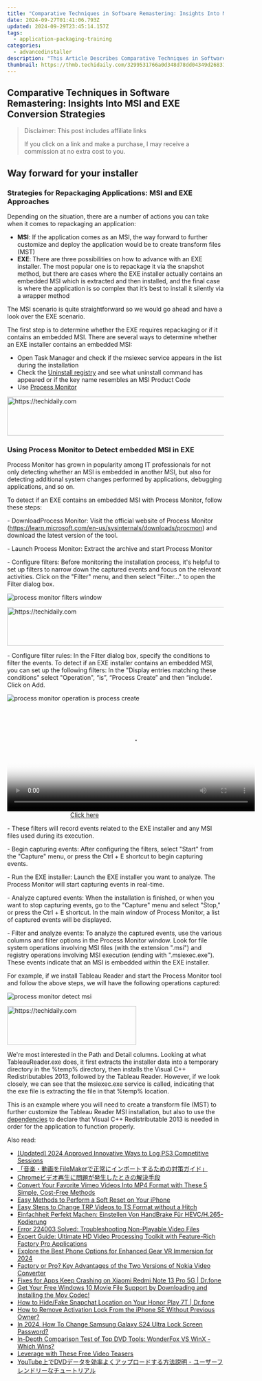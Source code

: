 ```yaml
---
title: "Comparative Techniques in Software Remastering: Insights Into MSI and EXE Conversion Strategies"
date: 2024-09-27T01:41:06.793Z
updated: 2024-09-29T23:45:14.157Z
tags:
  - application-packaging-training
categories:
  - advancedinstaller
description: "This Article Describes Comparative Techniques in Software Remastering: Insights Into MSI and EXE Conversion Strategies"
thumbnail: https://thmb.techidaily.com/3299531766a0d348d78dd04349d2683155a00d71b7ac283c24ce186055580244.jpg
---
```


## Comparative Techniques in Software Remastering: Insights Into MSI and EXE Conversion Strategies

>  Disclaimer: This post includes affiliate links
>
>  If you click on a link and make a purchase, I may receive a commission at no extra cost to you.
>

## Way forward for your installer

### Strategies for Repackaging Applications: MSI and EXE Approaches

Depending on the situation, there are a number of actions you can take when it comes to repackaging an application:

* **MSI**: If the application comes as an MSI, the way forward to further customize and deploy the application would be to create transform files (MST)
* **EXE**: There are three possibilities on how to advance with an EXE installer. The most popular one is to repackage it via the snapshot method, but there are cases where the EXE installer actually contains an embedded MSI which is extracted and then installed, and the final case is where the application is so complex that it’s best to install it silently via a wrapper method

The MSI scenario is quite straightforward so we would go ahead and have a look over the EXE scenario.

The first step is to determine whether the EXE requires repackaging or if it contains an embedded MSI. There are several ways to determine whether an EXE installer contains an embedded MSI:

* Open Task Manager and check if the msiexec service appears in the list during the installation
* Check the [Uninstall registry](https://tools.techidaily.com/advancedinstaller/products/) and see what uninstall command has appeared or if the key name resembles an MSI Product Code
* Use [Process Monitor](https://learn.microsoft.com/en-us/sysinternals/downloads/procmon "Process Monitor")

<!-- affiliate ads begin -->
<a href="https://appsumo.8odi.net/c/5597632/2002018/7443" target="_top" id="2002018">
  <img src="//a.impactradius-go.com/display-ad/7443-2002018" border="0" alt="https://techidaily.com" width="728" height="90"/>
</a>
<img height="0" width="0" src="https://appsumo.8odi.net/i/5597632/2002018/7443" style="position:absolute;visibility:hidden;" border="0" />
<!-- affiliate ads end -->

### Using Process Monitor to Detect embedded MSI in EXE

Process Monitor has grown in popularity among IT professionals for not only detecting whether an MSI is embedded in another MSI, but also for detecting additional system changes performed by applications, debugging applications, and so on.

To detect if an EXE contains an embedded MSI with Process Monitor, follow these steps:

\- DownloadProcess Monitor: Visit the official website of Process Monitor (<https://learn.microsoft.com/en-us/sysinternals/downloads/procmon>) and download the latest version of the tool. 

\- Launch Process Monitor: Extract the archive and start Process Monitor

\- Configure filters: Before monitoring the installation process, it's helpful to set up filters to narrow down the captured events and focus on the relevant activities. Click on the "Filter" menu, and then select "Filter..." to open the Filter dialog box.

![process monitor filters window](https://cdn.advancedinstaller.com/img/repackaging-action-steps/process-monitor-filters-window.png "process monitor filters window")  

<!-- affiliate ads begin -->
<a href="https://ephamedtechinc.pxf.io/c/5597632/2137205/26400" target="_top" id="2137205">
  <img src="//a.impactradius-go.com/display-ad/26400-2137205" border="0" alt="https://techidaily.com" width="728" height="90"/>
</a>
<img height="0" width="0" src="https://ephamedtechinc.pxf.io/i/5597632/2137205/26400" style="position:absolute;visibility:hidden;" border="0" />
<!-- affiliate ads end -->

\- Configure filter rules: In the Filter dialog box, specify the conditions to filter the events. To detect if an EXE installer contains an embedded MSI, you can set up the following filters: In the "Display entries matching these conditions" select "Operation", “is”, “Process Create” and then “include’. Click on Add.

![process monitor operation is process create](https://cdn.advancedinstaller.com/img/repackaging-action-steps/process-monitor-operation-is-process-create.png "process monitor operation is process create")  

<!-- affiliate ads begin -->
<span id="1983588">
					<video width="576" height="240" style="cursor:pointer"
           poster="//a.impactradius-go.com/display-clicktoplayimage/1983588.png"
           onclick="if(!this.playClicked){this.play();this.setAttribute('controls',true);this.playClicked=true;}">
	   <source src="//a.impactradius-go.com/display-ad/22993-1983588">
	   <img src="//a.impactradius-go.com/display-clicktoplayimage/1983588.png" style="border: none; height: 100%; width: 100%; object-fit: contain">
	</video>
	<div style="width:360px;text-align:center"><a href="javascript:window.open(decodeURIComponent('https%3A%2F%2Fhomestyler.sjv.io%2Fc%2F5597632%2F1983588%2F22993'), '_blank');void(0);">Click here</a></div>
</span>
<img height="0" width="0" src="https://imp.pxf.io/i/5597632/1983588/22993" style="position:absolute;visibility:hidden;" border="0" />
<!-- affiliate ads end -->

\- These filters will record events related to the EXE installer and any MSI files used during its execution.

\- Begin capturing events: After configuring the filters, select "Start" from the "Capture" menu, or press the Ctrl + E shortcut to begin capturing events.

\- Run the EXE installer: Launch the EXE installer you want to analyze. The Process Monitor will start capturing events in real-time.

\- Analyze captured events: When the installation is finished, or when you want to stop capturing events, go to the "Capture" menu and select "Stop," or press the Ctrl + E shortcut. In the main window of Process Monitor, a list of captured events will be displayed.

\- Filter and analyze events: To analyze the captured events, use the various columns and filter options in the Process Monitor window. Look for file system operations involving MSI files (with the extension ".msi") and registry operations involving MSI execution (ending with ".msiexec.exe"). These events indicate that an MSI is embedded within the EXE installer.

For example, if we install Tableau Reader and start the Process Monitor tool and follow the above steps, we will have the following operations captured:

![process monitor detect msi](https://cdn.advancedinstaller.com/img/repackaging-action-steps/process-monitor-detect-msi.png "process monitor detect msi")  

<!-- affiliate ads begin -->
<a href="https://aidotcom.pxf.io/c/5597632/2129042/19576" target="_top" id="2129042">
  <img src="//a.impactradius-go.com/display-ad/19576-2129042" border="0" alt="https://techidaily.com" width="300" height="90"/>
</a>
<img height="0" width="0" src="https://aidotcom.pxf.io/i/5597632/2129042/19576" style="position:absolute;visibility:hidden;" border="0" />
<!-- affiliate ads end -->

We're most interested in the Path and Detail columns. Looking at what TableauReader.exe does, it first extracts the installer data into a temporary directory in the %temp% directory, then installs the Visual C++ Redistributables 2013, followed by the Tableau Reader. However, if we look closely, we can see that the msiexec.exe service is called, indicating that the exe file is extracting the file in that %temp% location.

This is an example where you will need to create a transform file (MST) to further customize the Tableau Reader MSI installation, but also to use the [dependencies](https://tools.techidaily.com/advancedinstaller/products/) to declare that Visual C++ Redistributable 2013 is needed in order for the application to function properly.

<ins class="adsbygoogle"
     style="display:block"
     data-ad-format="autorelaxed"
     data-ad-client="ca-pub-7571918770474297"
     data-ad-slot="1223367746"></ins>

<ins class="adsbygoogle"
     style="display:block"
     data-ad-client="ca-pub-7571918770474297"
     data-ad-slot="8358498916"
     data-ad-format="auto"
     data-full-width-responsive="true"></ins>

<span class="atpl-alsoreadstyle">Also read:</span>
<div><ul>
<li><a href="https://video-capture.techidaily.com/updated-2024-approved-innovative-ways-to-log-ps3-competitive-sessions/"><u>[Updated] 2024 Approved Innovative Ways to Log PS3 Competitive Sessions</u></a></li>
<li><a href="https://win-exclusive.techidaily.com/filemaker/"><u>「音楽・動画をFileMakerで正常にインポートするための対策ガイド」</u></a></li>
<li><a href="https://win-exclusive.techidaily.com/1726029516744-chrome/"><u>Chromeビデオ再生に問題が発生したときの解決手段</u></a></li>
<li><a href="https://win-exclusive.techidaily.com/convert-your-favorite-vimeo-videos-into-mp4-format-with-these-5-simple-cost-free-methods/"><u>Convert Your Favorite Vimeo Videos Into MP4 Format with These 5 Simple, Cost-Free Methods</u></a></li>
<li><a href="https://tech-haven.techidaily.com/easy-methods-to-perform-a-soft-reset-on-your-iphone/"><u>Easy Methods to Perform a Soft Reset on Your iPhone</u></a></li>
<li><a href="https://win-exclusive.techidaily.com/easy-steps-to-change-trp-videos-to-ts-format-without-a-hitch/"><u>Easy Steps to Change TRP Videos to TS Format without a Hitch</u></a></li>
<li><a href="https://eaxpv-info.techidaily.com/einfachheit-perfekt-machen-einstellen-von-handbrake-fur-hevch265-kodierung/"><u>Einfachheit Perfekt Machen: Einstellen Von HandBrake Für HEVC/H.265-Kodierung</u></a></li>
<li><a href="https://win-howtos.techidaily.com/error-224003-solved-troubleshooting-non-playable-video-files/"><u>Error 224003 Solved: Troubleshooting Non-Playable Video Files</u></a></li>
<li><a href="https://win-exclusive.techidaily.com/expert-guide-ultimate-hd-video-processing-toolkit-with-feature-rich-factory-pro-applications/"><u>Expert Guide: Ultimate HD Video Processing Toolkit with Feature-Rich Factory Pro Applications</u></a></li>
<li><a href="https://some-techniques.techidaily.com/explore-the-best-phone-options-for-enhanced-gear-vr-immersion-for-2024/"><u>Explore the Best Phone Options for Enhanced Gear VR Immersion for 2024</u></a></li>
<li><a href="https://win-exclusive.techidaily.com/factory-or-pro-key-advantages-of-the-two-versions-of-nokia-video-converter/"><u>Factory or Pro? Key Advantages of the Two Versions of Nokia Video Converter</u></a></li>
<li><a href="https://howto.techidaily.com/fixes-for-apps-keep-crashing-on-xiaomi-redmi-note-13-pro-5g-drfone-by-drfone-fix-android-problems-fix-android-problems/"><u>Fixes for Apps Keep Crashing on Xiaomi Redmi Note 13 Pro 5G | Dr.fone</u></a></li>
<li><a href="https://win-exclusive.techidaily.com/get-your-free-windows-10-movie-file-support-by-downloading-and-installing-the-mov-codec/"><u>Get Your Free Windows 10 Movie File Support by Downloading and Installing the Mov Codec!</u></a></li>
<li><a href="https://location-social.techidaily.com/how-to-hidefake-snapchat-location-on-your-honor-play-7t-drfone-by-drfone-virtual-android/"><u>How to Hide/Fake Snapchat Location on Your Honor Play 7T | Dr.fone</u></a></li>
<li><a href="https://activate-lock.techidaily.com/how-to-remove-activation-lock-from-the-iphone-se-without-previous-owner-by-drfone-ios/"><u>How to Remove Activation Lock From the iPhone SE Without Previous Owner?</u></a></li>
<li><a href="https://android-unlock.techidaily.com/in-2024-how-to-change-samsung-galaxy-s24-ultra-lock-screen-password-by-drfone-android/"><u>In 2024, How To Change Samsung Galaxy S24 Ultra Lock Screen Password?</u></a></li>
<li><a href="https://win-exclusive.techidaily.com/in-depth-comparison-test-of-top-dvd-tools-wonderfox-vs-winx-which-wins/"><u>In-Depth Comparison Test of Top DVD Tools: WonderFox VS WinX - Which Wins?</u></a></li>
<li><a href="https://extra-information.techidaily.com/leverage-with-these-free-video-teasers/"><u>Leverage with These Free Video Teasers</u></a></li>
<li><a href="https://win-exclusive.techidaily.com/1726029858827-youtubedvd/"><u>YouTube上でDVDデータを効率よくアップロードする方法説明 - ユーザーフレンドリーなチュートリアル</u></a></li>
</ul></div>

